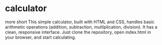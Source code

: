 # calculator
more short This simple calculator, built with HTML and CSS, handles basic arithmetic operations (addition, subtraction, multiplication, division). It has a clean, responsive interface. Just clone the repository, open index.html in your browser, and start calculating.
